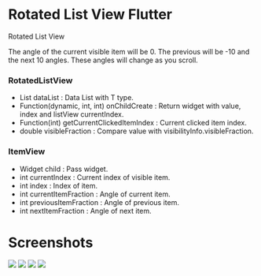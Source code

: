 # Rotated List View Flutter
Rotated List View 

The angle of the current visible item will be 0. The previous will be -10 and the next 10 angles. These angles will change as you scroll.

### RotatedListView
  - List<T> dataList : Data List with T type.
  - Function(dynamic, int, int) onChildCreate : Return widget with value, index and listView currentIndex.
  - Function(int) getCurrentClickedItemIndex : Current clicked item index.
  - double visibleFraction : Compare value with visibilityInfo.visibleFraction.
  
### ItemView
  - Widget child : Pass widget.
  - int currentIndex : Current index of visible item.
  - int index : Index of item.
  - int currentItemFraction : Angle of current item.
  - int previousItemFraction : Angle of previous item.
  - int nextItemFraction : Angle of next item.

# Screenshots

![](./Screenshots/1.png)
![](./Screenshots/2.png)
![](./Screenshots/3.png)
![](./Screenshots/4.png)
